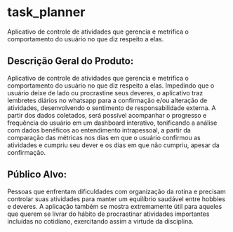 # task_planner
 Aplicativo de controle de atividades que gerencia e metrifica o comportamento do usuário no que diz respeito a elas.

## Descrição Geral do Produto:

Aplicativo de controle de atividades que gerencia e metrifica o comportamento do usuário no que diz respeito a elas. Impedindo que o usuário deixe de lado ou procrastine seus deveres, o aplicativo traz lembretes diários no whatsapp para a confirmação e/ou alteração de atividades, desenvolvendo o sentimento de responsabilidade externa. A partir dos dados coletados, será possível acompanhar o progresso e frequência do usuário em um dashboard interativo, tonificando a análise com dados benéficos ao entendimento intrapessoal, a partir da comparação das métricas nos dias em que o usuário confirmou as atividades e cumpriu seu dever e os dias em que não cumpriu, apesar da confirmação.

## Público Alvo:
	
Pessoas que enfrentam dificuldades com organização da rotina e precisam controlar suas atividades para manter um equilíbrio saudável entre hobbies e deveres.  A aplicação também se mostra extremamente útil para aqueles que querem se livrar do hábito de procrastinar atividades importantes incluídas no cotidiano, exercitando assim a virtude da disciplina.